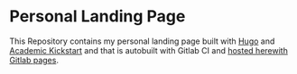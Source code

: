 # Personal Landing Page

This Repository contains my personal landing page built with [Hugo](http://gohugo.io/) and [Academic Kickstart](https://sourcethemes.com/academic/) and that is autobuilt with Gitlab CI and [hosted herewith Gitlab pages](https://guillaume.desusanne.com).
